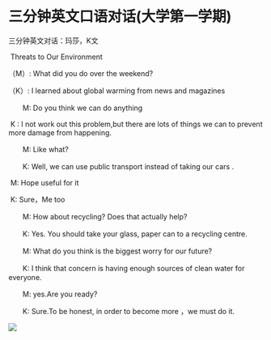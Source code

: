 # 三分钟英文口语对话(大学第一学期)


三分钟英文对话：玛莎，K文

​                                                    Threats to Our Environment

（M）: What did you do over the weekend?

（K）: I learned about global warming from news and magazines

　　M:  Do you think we can do anything

​        K :  I not work out this problem,but there are lots of things we can  to prevent more damage from happening.

　　M: Like what?

　　K: Well, we can use public transport instead of taking our cars .  

​        M: Hope useful for it

​        K: Sure，Me too

　　M: How about recycling? Does that actually help?

　　K: Yes. You should take your glass, paper can to a recycling centre.　　

　　M: What do you think is the biggest worry for our future?

　　K: I think that  concern is having enough sources of clean water for everyone.

　　M: yes.Are you ready?

　　K: Sure.To be honest, in order to become more ，we must do it.



![](https://c-ssl.duitang.com/uploads/blog/202103/05/20210305190633_649d0.thumb.700_0.jpeg)


